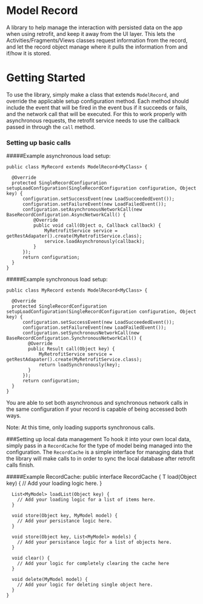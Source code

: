 # Model Record
A library to help manage the interaction with persisted data on the app when using retrofit, and keep it away from
the UI layer. This lets the Activities/Fragments/Views classes request information from the record, and let the
record object manage where it pulls the information from and if/how it is stored.

# Getting Started
To use the library, simply make a class that extends `ModelRecord`, and override the applicable setup configuration method. Each method should include the event that will be fired in the event bus if it succeeds or fails, and the network call that will be executed. For this to work properly with asynchronous requests, the retrofit service needs to use the callback passed in through the `call` method.

### Setting up basic calls

#####Example asynchronous load setup:

    public class MyRecord extends ModelRecord<MyClass> {
    
      @Override
      protected SingleRecordConfiguration setupLoadConfiguration(SingleRecordConfiguration configuration, Object key) {
          configuration.setSuccessEvent(new LoadSucceededEvent());
          configuration.setFailureEvent(new LoadFailedEvent());
          configuration.setAsynchronousNetworkCall(new BaseRecordConfiguration.AsyncNetworkCall() {
              @Override
              public void call(Object o, Callback callback) {
                  MyRetrofitService service = getRestAdapater().create(MyRetrofitService.class);
                  service.loadAsynchronously(callback);
              }
          });
          return configuration;
      }
    }

#####Example synchronous load setup:

    public class MyRecord extends ModelRecord<MyClass> {
    
      @Override
      protected SingleRecordConfiguration setupLoadConfiguration(SingleRecordConfiguration configuration, Object key) {
          configuration.setSuccessEvent(new LoadSucceededEvent());
          configuration.setFailureEvent(new LoadFailedEvent());
          configuration.setSynchronousNetworkCall(new BaseRecordConfiguration.SynchronousNetworkCall() {
            @Override
            public Result call(Object key) {
                MyRetrofitService service = getRestAdapater().create(MyRetrofitService.class);
                return loadSynchronously(key);
            }
          });
          return configuration;
      }
    }

You are able to set both asynchronous and synchronous network calls in the same configuration if your record is capable of being accessed both ways.

Note: At this time, only loading supports synchronous calls.

###Setting up local data management
To hook it into your own local data, simply pass in a `RecordCache` for the type of model being managed into the configuration. The `RecordCache` is a simple interface for managing data that the library will make calls to in order to sync the local database after retrofit calls finish.

#####Example RecordCache:
    public interface RecordCache <MyModel> {
      T load(Object key) {
        // Add your loading logic here.
      }

      List<MyModel> loadList(Object key) {
        // Add your loading logic for a list of items here.
      }

      void store(Object key, MyModel model) {
        // Add your persistance logic here.
      }

      void store(Object key, List<MyModel> models) {
        // Add your persistance logic for a list of objects here.
      }

      void clear() {
        // Add your logic for completely clearing the cache here
      }

      void delete(MyModel model) {
        // Add your logic for deleting single object here.
      }
    }

    
